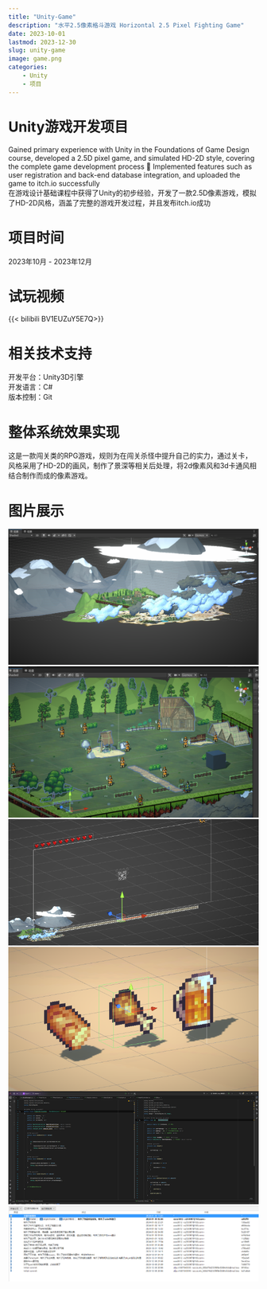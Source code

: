 ```yaml
---
title: "Unity-Game"
description: "水平2.5像素格斗游戏 Horizontal 2.5 Pixel Fighting Game"
date: 2023-10-01
lastmod: 2023-12-30
slug: unity-game
image: game.png
categories:
    - Unity
    - 项目
---
```


# Unity游戏开发项目

Gained primary experience with Unity in the Foundations of Game Design course, developed a 2.5D pixel game, and simulated HD-2D style, covering the complete game development process  Implemented features such as user registration and back-end database integration, and uploaded the game to itch.io successfully \
在游戏设计基础课程中获得了Unity的初步经验，开发了一款2.5D像素游戏，模拟了HD-2D风格，涵盖了完整的游戏开发过程，并且发布itch.io成功

# 项目时间
2023年10月 - 2023年12月

# 试玩视频
{{< bilibili BV1EUZuY5E7Q>}}

# 相关技术支持

开发平台：Unity3D引擎 \
开发语言：C# \
版本控制：Git

# 整体系统效果实现
这是一款闯关类的RPG游戏，规则为在闯关杀怪中提升自己的实力，通过关卡，风格采用了HD-2D的画风，制作了景深等相关后处理，将2d像素风和3d卡通风相结合制作而成的像素游戏。

# 图片展示
![Game Scene1](scene_design1.png) <br>
![Game Scene2](scene_design2.png) <br>
![Game UI](ui_design1.png) <br>
![Game Programming](programming.png) <br>
![Git](git.png) 
